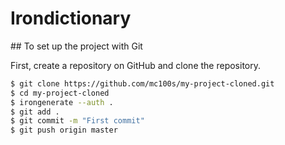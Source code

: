 # Irondictionary


## To set up the project with Git

First, create a repository on GitHub and clone the repository.

```sh
$ git clone https://github.com/mc100s/my-project-cloned.git
$ cd my-project-cloned
$ irongenerate --auth .
$ git add .
$ git commit -m "First commit"
$ git push origin master
```


